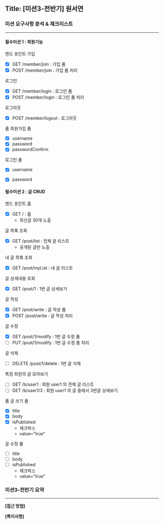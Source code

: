 ## Title: [미션3-전반기] 원서연

### 미션 요구사항 분석 & 체크리스트

---

#### 필수미션 1 : 회원기능
엔드 포인트
가입
- [x] GET /member/join : 가입 폼
- [x] POST /member/join : 가입 폼 처리

로그인
- [x] GET /member/login : 로그인 폼
- [x] POST /member/login : 로그인 폼 처리

로그아웃
- [x] POST /member/logout : 로그아웃

폼
회원가입 폼
- [x] username
- [x] password
- [x] passwordConfirm

로그인 폼
- [x] username
- [x] password


#### 필수미션 2 : 글 CRUD
엔드 포인트
홈
- [x] GET / : 홈
  - 최신글 30개 노출

글 목록 조회
- [x] GET /post/list : 전체 글 리스트
  - 공개된 글만 노출

내 글 목록 조회
- [x] GET /post/myList : 내 글 리스트

글 상세내용 조회
- [x] GET /post/1 : 1번 글 상세보기

글 작성
- [x] GET /post/write : 글 작성 폼
- [x] POST /post/write : 글 작성 처리

글 수정
- [x] GET /post/1/modify : 1번 글 수정 폼
- [ ] PUT /post/1/modify : 1번 글 수정 폼 처리

글 삭제
- [ ] DELETE /post/1/delete : 1번 글 삭제

특정 회원의 글 모아보기
- [ ] GET /b/user1 : 회원 user1 의 전체 글 리스트
- [ ] GET /b/user1/3 : 회원 user1 의 글 중에서 3번글 상세보기

폼
글 쓰기 폼
- [x] title
- [x] body
- [x] isPublished
  - 체크박스
  - value="true"

글 수정 폼
- [ ] title
- [ ] body
- [ ] isPublished
  - 체크박스
  - value="true"


### 미션3-전반기 요약

---

**[접근 방법]**


**[특이사항]**

